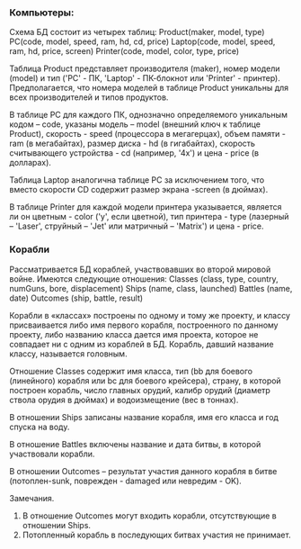### Компьютеры:

Схема БД состоит из четырех таблиц:
Product(maker, model, type)
PC(code, model, speed, ram, hd, cd, price)
Laptop(code, model, speed, ram, hd, price, screen)
Printer(code, model, color, type, price)

Таблица Product представляет производителя (maker), номер модели (model) и тип ('PC' - ПК, 'Laptop' - ПК-блокнот или 
'Printer' - принтер). Предполагается, что номера моделей в таблице Product уникальны для всех производителей и типов 
продуктов. 

В таблице PC для каждого ПК, однозначно определяемого уникальным кодом – code, указаны модель – model 
(внешний ключ к таблице Product), скорость - speed (процессора в мегагерцах), объем памяти - ram (в мегабайтах), 
размер диска - hd (в гигабайтах), скорость считывающего устройства - cd (например, '4x') и цена - price (в долларах). 

Таблица Laptop аналогична таблице РС за исключением того, что вместо скорости CD содержит размер экрана -screen 
(в дюймах). 

В таблице Printer для каждой модели принтера указывается, является ли он цветным - color ('y', если 
цветной), тип принтера - type (лазерный – 'Laser', струйный – 'Jet' или матричный – 'Matrix') и цена - price.

### Корабли

Рассматривается БД кораблей, участвовавших во второй мировой войне. Имеются следующие отношения:
Classes (class, type, country, numGuns, bore, displacement)
Ships (name, class, launched)
Battles (name, date)
Outcomes (ship, battle, result)

Корабли в «классах» построены по одному и тому же проекту, и классу присваивается либо имя первого корабля, построенного 
по данному проекту, либо названию класса дается имя проекта, которое не совпадает ни с одним из кораблей в БД. 
Корабль, давший название классу, называется головным.

Отношение Classes содержит имя класса, тип (bb для боевого (линейного) корабля или bc для боевого крейсера), страну, в 
которой построен корабль, число главных орудий, калибр орудий (диаметр ствола орудия в дюймах) и водоизмещение (вес в тоннах). 

В отношении Ships записаны название корабля, имя его класса и год спуска на воду. 

В отношение Battles включены название и дата битвы, в которой участвовали корабли. 

В отношении Outcomes – результат участия данного корабля в битве (потоплен-sunk, поврежден - damaged или невредим - OK).

Замечания. 
1) В отношение Outcomes могут входить корабли, отсутствующие в отношении Ships. 
2) Потопленный корабль в последующих битвах участия не принимает.